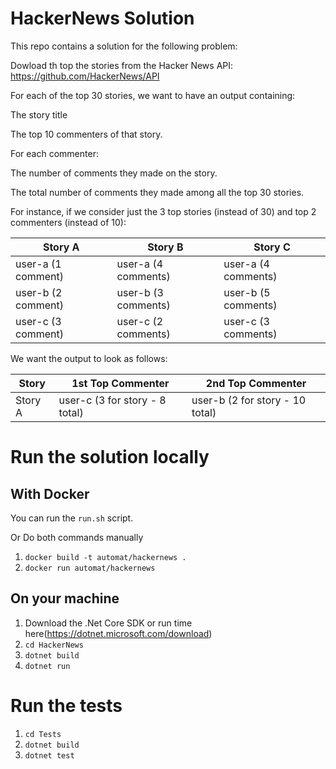 # HackerNews Solution

This repo contains a solution for the following problem:

Dowload th top the stories from the Hacker News API: https://github.com/HackerNews/API

For each of the top 30 stories, we want to have an output containing:

The story title

The top 10 commenters of that story.

For each commenter:

The number of comments they made on the story.

The total number of comments they made among all the top 30 stories.

For instance, if we consider just the 3 top stories (instead of 30) and top 2 commenters (instead of 10):

| Story A | Story B | Story C |
|--------------------|---------------------|---------------------|
| user-a (1 comment) | user-a (4 comments) | user-a (4 comments) |
| user-b (2 comment) | user-b (3 comments) | user-b (5 comments) |
| user-c (3 comment) | user-c (2 comments) | user-c (3 comments) |

We want the output to look as follows:

| Story | 1st Top Commenter | 2nd Top Commenter |
|---------|---------------------------------|---------------------------------|
| Story A | user-c (3 for story - 8 total) | user-b (2 for story - 10 total) |

# Run the solution locally
## With Docker

You can run the `run.sh` script.

Or Do both commands manually
1. `docker build -t automat/hackernews .`
2. `docker run automat/hackernews`

## On your machine

1. Download the .Net Core SDK or run time here(https://dotnet.microsoft.com/download)
2. `cd HackerNews`
3. `dotnet build`
4. `dotnet run`

# Run the tests

1. `cd Tests`
2. `dotnet build`
2. `dotnet test`